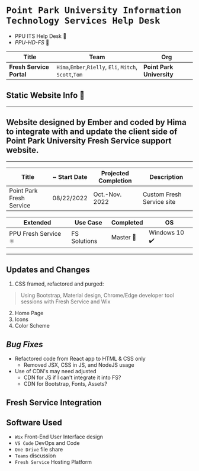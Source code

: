 
# `Point Park University Information Technology Services Help Desk`

- PPU ITS Help Desk 🌈
- *PPU-HD-FS* 🕋


| Title | Team | Org |
| -------|--------|-----|
| **Fresh Service Portal** | `Hima`,`Ember`,`Rielly`, `Eli`, `Mitch`, `Scott`,`Tom` | **Point Park University** |

## Static Website Info 👑 

___

## Website designed by Ember and coded by Hima to integrate with and update the client side of Point Park University Fresh Service support website.

___
| Title            | ~ Start Date       | Projected Completion    | Description            |
| ---------------- | ---------- | ------------ | ---------------------- |
| Point Park Fresh Service | 08/22/2022 | Oct.-Nov. 2022 | Custom Fresh Service site|

| Extended             | Use Case        | Completed | OS   |
| -------------------- | --------------- | --------- | -------- |
| PPU Fresh Service ⚛️ | FS Solutions | Master 🏁 | Windows 10 ✔️ |
___

## Updates and Changes

1. CSS framed, refactored and purged:
  > Using Bootstrap, Material design, Chrome/Edge developer tool sessions with Fresh Service and Wix
2. Home Page
3. Icons
4. Color Scheme

## _Bug Fixes_

- Refactored code from React app to HTML & CSS only
  - Removed JSX, CSS in JS, and NodeJS usage
- Use of CDN's may need adjusted
  - CDN for JS if I can't integrate it into FS?
  - CDN for Bootstrap, Fonts, Assets?

## Fresh Service Integration

## Software Used

- `Wix` Front-End User Interface design
- `VS Code` DevOps and Code
- `One Drive` file share
- `Teams` discussion
- `Fresh Service` Hosting Platform
